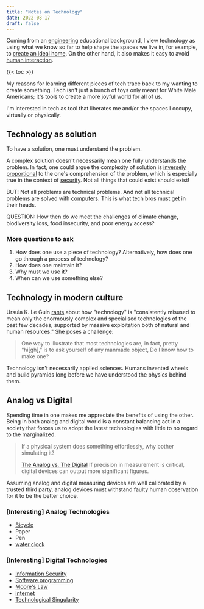 ```yaml
---
title: "Notes on Technology"
date: 2022-08-17
draft: false
---
```


Coming from an [engineering](/engineering) educational background,
I view technology as using what we know so far to help shape the spaces
we live in,
for example, to [create an ideal home](/dream-house).
On the other hand, it also makes it easy to avoid [human interaction](/communication).

{{< toc >}}

My reasons for learning different pieces of tech
trace back to my wanting to create something.
Tech isn't just a bunch of toys only meant for White Male Americans;
it's tools to create a more joyful world for all of us.

I'm interested in tech as tool that liberates me and/or
the spaces I occupy,
virtually or physically.

## Technology as solution

To have a solution, one must understand the problem.

A complex solution doesn't necessarily mean one fully understands the problem.
In fact, one could argue the complexity of solution is
[inversely proportional](https://www.schneier.com/essays/archives/1999/11/a_plea_for_simplicit.html) to
the one's comprehension of the problem,
which is especially true in the context of [security](/security).
Not all things that could exist should exist!

BUT!
Not all problems are technical problems.
And not all technical problems are solved with [computers](/computer).
This is what tech bros must get in their heads.

QUESTION:
How then do we meet the challenges of
climate change,
biodiversity loss,
food insecurity,
and poor energy access?

### More questions to ask

1. How does one use a piece of technology? Alternatively, how does one
   go through a process of technology?
2. How does one maintain it?
3. Why must we use it?
4. When can we use something else?

## Technology in modern culture

Ursula K. Le Guin [rants](https://www.ursulakleguin.com/a-rant-about-technology) about how "technology" is "consistently misused
to mean only the enormously complex and specialised technologies of the
past few decades, supported by massive exploitation both of natural and
human resources." She poses a challenge:

> One way to illustrate that most technologies are, in fact, pretty
> “hi[gh],” is to ask yourself of any manmade object, Do I know how to make
> one?

Technology isn't necessarily applied sciences. Humans invented wheels
and build pyramids long before we have understood the physics behind
them.

## Analog vs Digital

Spending time in one makes me appreciate the benefits of using the
other. Being in both analog and digital world is a constant balancing
act in a society that forces us to adopt the latest technologies with
little to no regard to the marginalized.

> If a physical system does something effortlessly,
> why bother simulating it?
> 
> [The Analog vs. The Digital](https://ekstasis.tumblr.com/post/27875018832/the-analog-vs-the-digital)
If precision in measurement is critical, digital devices can output more
significant figures.

Assuming analog and digital measuring devices are well calibrated by a
trusted third party, analog devices must withstand faulty human
observation for it to be the better choice.

### [Interesting] Analog Technologies

- [Bicycle](/bike)
- Paper
- Pen
- [water clock](/water-clock)

### [Interesting] Digital Technologies

- [Information Security](/infosec)
- [Software programming](/programming)
- [Moore's Law](/moore-law)
- [internet](/internet)
- [Technological Singularity](/singularity)
